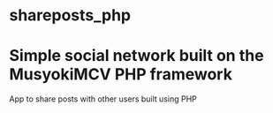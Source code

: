 # shareposts_php

# Simple social network built on the MusyokiMCV PHP framework
App to share posts with other users built using PHP

